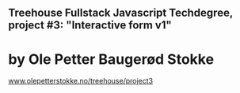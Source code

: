 ## Treehouse Fullstack Javascript Techdegree, project #3: "Interactive form v1"
# by Ole Petter Baugerød Stokke

www.olepetterstokke.no/treehouse/project3
